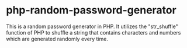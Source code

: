 # php-random-password-generator
This is a random password generator in PHP. It utilizes the "str_shuffle" function of PHP to shuffle a string that contains characters and numbers which are generated randomly every time.  
